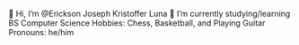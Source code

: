 👋 Hi, I’m @Erickson Joseph Kristoffer Luna
🌱 I’m currently studying/learning BS Computer Science
  Hobbies: Chess, Basketball, and Playing Guitar
  Pronouns: he/him

<!---
Erickson-Luna/Erickson-Luna is a ✨ special ✨ repository because its `README.md` (this file) appears on your GitHub profile.
You can click the Preview link to take a look at your changes.
--->
